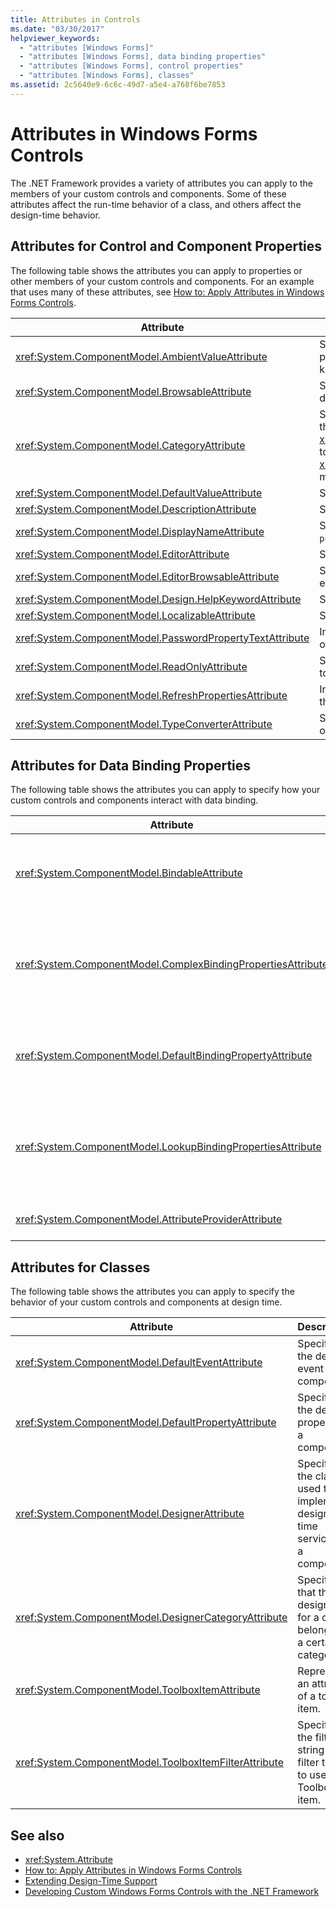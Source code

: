 ```yaml
---
title: Attributes in Controls
ms.date: "03/30/2017"
helpviewer_keywords: 
  - "attributes [Windows Forms]"
  - "attributes [Windows Forms], data binding properties"
  - "attributes [Windows Forms], control properties"
  - "attributes [Windows Forms], classes"
ms.assetid: 2c5640e9-6c6c-49d7-a5e4-a768f6be7853
---
```

# Attributes in Windows Forms Controls

The .NET Framework provides a variety of attributes you can apply to the members of your custom controls and components. Some of these attributes affect the run-time behavior of a class, and others affect the design-time behavior.  
  
## Attributes for Control and Component Properties  

 The following table shows the attributes you can apply to properties or other members of your custom controls and components. For an example that uses many of these attributes, see [How to: Apply Attributes in Windows Forms Controls](how-to-apply-attributes-in-windows-forms-controls.md).  
  
|Attribute|Description|  
|---------------|-----------------|  
|<xref:System.ComponentModel.AmbientValueAttribute>|Specifies the value to pass to a property to cause the property to get its value from another source. This is known as *ambience*.|  
|<xref:System.ComponentModel.BrowsableAttribute>|Specifies whether a property or event should be displayed in a **Properties** window.|  
|<xref:System.ComponentModel.CategoryAttribute>|Specifies the name of the category in which to group the property or event when displayed in a <xref:System.Windows.Forms.PropertyGrid> control set to <xref:System.Windows.Forms.PropertySort.Categorized> mode.|  
|<xref:System.ComponentModel.DefaultValueAttribute>|Specifies the default value for a property.|  
|<xref:System.ComponentModel.DescriptionAttribute>|Specifies a description for a property or event.|  
|<xref:System.ComponentModel.DisplayNameAttribute>|Specifies the display name for a property, event, or `public void` method that takes no arguments.|  
|<xref:System.ComponentModel.EditorAttribute>|Specifies the editor to use to change a property.|  
|<xref:System.ComponentModel.EditorBrowsableAttribute>|Specifies that a property or method is viewable in an editor.|  
|<xref:System.ComponentModel.Design.HelpKeywordAttribute>|Specifies the context keyword for a class or member.|  
|<xref:System.ComponentModel.LocalizableAttribute>|Specifies whether a property should be localized.|  
|<xref:System.ComponentModel.PasswordPropertyTextAttribute>|Indicates that an object's text representation is obscured by characters such as asterisks.|  
|<xref:System.ComponentModel.ReadOnlyAttribute>|Specifies whether the property this attribute is bound to is read-only or read/write at design time.|  
|<xref:System.ComponentModel.RefreshPropertiesAttribute>|Indicates that the property grid should refresh when the associated property value changes.|  
|<xref:System.ComponentModel.TypeConverterAttribute>|Specifies what type to use as a converter for the object this attribute is bound to.|  
  
## Attributes for Data Binding Properties  

 The following table shows the attributes you can apply to specify how your custom controls and components interact with data binding.  
  
|Attribute|Description|  
|---------------|-----------------|  
|<xref:System.ComponentModel.BindableAttribute>|Specifies whether a property is typically used for binding.|  
|<xref:System.ComponentModel.ComplexBindingPropertiesAttribute>|Specifies the data source and data member properties for a component.|  
|<xref:System.ComponentModel.DefaultBindingPropertyAttribute>|Specifies the default binding property for a component.|  
|<xref:System.ComponentModel.LookupBindingPropertiesAttribute>|Specifies the data source and data member properties for a component.|  
|<xref:System.ComponentModel.AttributeProviderAttribute>|Enables attribute redirection.|  
  
## Attributes for Classes  

 The following table shows the attributes you can apply to specify the behavior of your custom controls and components at design time.  
  
|Attribute|Description|  
|---------------|-----------------|  
|<xref:System.ComponentModel.DefaultEventAttribute>|Specifies the default event for a component.|  
|<xref:System.ComponentModel.DefaultPropertyAttribute>|Specifies the default property for a component.|  
|<xref:System.ComponentModel.DesignerAttribute>|Specifies the class used to implement design-time services for a component.|  
|<xref:System.ComponentModel.DesignerCategoryAttribute>|Specifies that the designer for a class belongs to a certain category.|  
|<xref:System.ComponentModel.ToolboxItemAttribute>|Represents an attribute of a toolbox item.|  
|<xref:System.ComponentModel.ToolboxItemFilterAttribute>|Specifies the filter string and filter type to use for a Toolbox item.|  
  
## See also

- <xref:System.Attribute>
- [How to: Apply Attributes in Windows Forms Controls](how-to-apply-attributes-in-windows-forms-controls.md)
- [Extending Design-Time Support](/previous-versions/visualstudio/visual-studio-2013/37899azc(v=vs.120))
- [Developing Custom Windows Forms Controls with the .NET Framework](developing-custom-windows-forms-controls.md)
